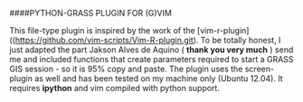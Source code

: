 ####PYTHON-GRASS PLUGIN FOR (G)VIM

This file-type plugin is inspired by the work of the
[vim-r-plugin]((https://github.com/vim-scripts/Vim-R-plugin.git). To be totally honest, I
just adapted the part Jakson Alves de Aquino ( __thank you very much__ ) send me and included
functions that create parameters required to start a GRASS GIS session - so it is 95% copy
and paste. The plugin uses the screen-plugin as well and has been tested on my machine
only (Ubuntu 12.04). It requires __ipython__ and vim compiled with python support.

